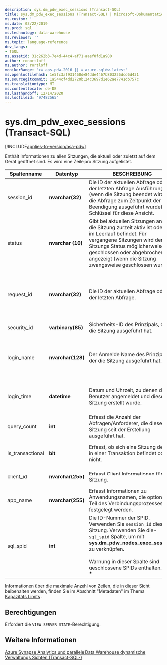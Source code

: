 ```yaml
---
description: sys.dm_pdw_exec_sessions (Transact-SQL)
title: sys.dm_pdw_exec_sessions (Transact-SQL) | Microsoft-Dokumentation
ms.custom: ''
ms.date: 03/22/2019
ms.prod: sql
ms.technology: data-warehouse
ms.reviewer: ''
ms.topic: language-reference
dev_langs:
- TSQL
ms.assetid: 31c262b3-7e4d-44c4-af71-aaef0fd1a980
author: ronortloff
ms.author: rortloff
monikerRange: '>= aps-pdw-2016 || = azure-sqldw-latest'
ms.openlocfilehash: 1e5fc3af931460de84dde4467b803226dcd6d431
ms.sourcegitcommit: 1a544cf4dd2720b124c3697d1e62ae7741db757c
ms.translationtype: MT
ms.contentlocale: de-DE
ms.lasthandoff: 12/14/2020
ms.locfileid: "97482565"
---
```

# <a name="sysdm_pdw_exec_sessions-transact-sql"></a>sys.dm_pdw_exec_sessions (Transact-SQL)
[!INCLUDE[applies-to-version/asa-pdw](../../includes/applies-to-version/asa-pdw.md)]

  Enthält Informationen zu allen Sitzungen, die aktuell oder zuletzt auf dem Gerät geöffnet sind. Es wird eine Zeile pro Sitzung aufgelistet.  
  
|Spaltenname|Datentyp|BESCHREIBUNG|Range|  
|-----------------|---------------|-----------------|-----------|  
|session_id|**nvarchar(32)**|Die ID der aktuellen Abfrage oder der letzten Abfrage Ausführung (wenn die Sitzung beendet wird und die Abfrage zum Zeitpunkt der Beendigung ausgeführt wurde). Der Schlüssel für diese Ansicht.|Eindeutig in allen Sitzungen im System.|  
|status|**nvarchar (10)**|Gibt bei aktuellen Sitzungen an, ob die Sitzung zurzeit aktiv ist oder sich im Leerlauf befindet. Für vergangene Sitzungen wird der Sitzungs Status möglicherweise als geschlossen oder abgebrochen angezeigt (wenn die Sitzung zwangsweise geschlossen wurde).|"Active", "Closed", "idle", "beendet"|  
|request_id|**nvarchar(32)**|Die ID der aktuellen Abfrage oder der letzten Abfrage.|Eindeutig für alle Anforderungen im System. NULL, wenn kein Wert ausgeführt wurde.|  
|security_id|**varbinary(85)**|Sicherheits-ID des Prinzipals, der die Sitzung ausgeführt hat.||  
|login_name|**nvarchar(128)**|Der Anmelde Name des Prinzipals, der die Sitzung ausgeführt hat.|Eine beliebige Zeichenfolge, die den Benennungs Konventionen für Benutzer entspricht.|  
|login_time|**datetime**|Datum und Uhrzeit, zu denen der Benutzer angemeldet und diese Sitzung erstellt wurde.|Gültiger **DateTime** -Wert vor der aktuellen Uhrzeit.|  
|query_count|**int**|Erfasst die Anzahl der Abfragen/Anforderer, die diese Sitzung seit der Erstellung ausgeführt hat.|Größer oder gleich 0 (null).|  
|is_transactional|**bit**|Erfasst, ob sich eine Sitzung derzeit in einer Transaktion befindet oder nicht.|0 für automatischen Commit, 1 für transaktional.|  
|client_id|**nvarchar(255)**|Erfasst Client Informationen für die Sitzung.|Eine beliebige gültige Zeichenfolge.|  
|app_name|**nvarchar(255)**|Erfasst Informationen zu Anwendungsnamen, die optional als Teil des Verbindungsprozesses festgelegt werden.|Eine beliebige gültige Zeichenfolge.|  
|sql_spid|**int**|Die ID-Nummer der SPID. Verwenden Sie `session_id` diese Sitzung. Verwenden Sie die- `sql_spid` Spalte, um mit **sys.dm_pdw_nodes_exec_sessions** zu verknüpfen.<br /><br /> Warnung in dieser Spalte sind geschlossene SPIDs enthalten. **\* \* \* \***||  
  
 Informationen über die maximale Anzahl von Zeilen, die in dieser Sicht beibehalten werden, finden Sie im Abschnitt "Metadaten" im Thema [Kapazitäts Limits](/azure/sql-data-warehouse/sql-data-warehouse-service-capacity-limits#metadata) .  
  
## <a name="permissions"></a>Berechtigungen  
 Erfordert die `VIEW SERVER STATE`-Berechtigung.  
  
## <a name="see-also"></a>Weitere Informationen  
 [Azure Synapse Analytics und parallele Data Warehouse dynamische Verwaltungs Sichten &#40;Transact-SQL-&#41;](../../relational-databases/system-dynamic-management-views/sql-and-parallel-data-warehouse-dynamic-management-views.md)  
  
  
